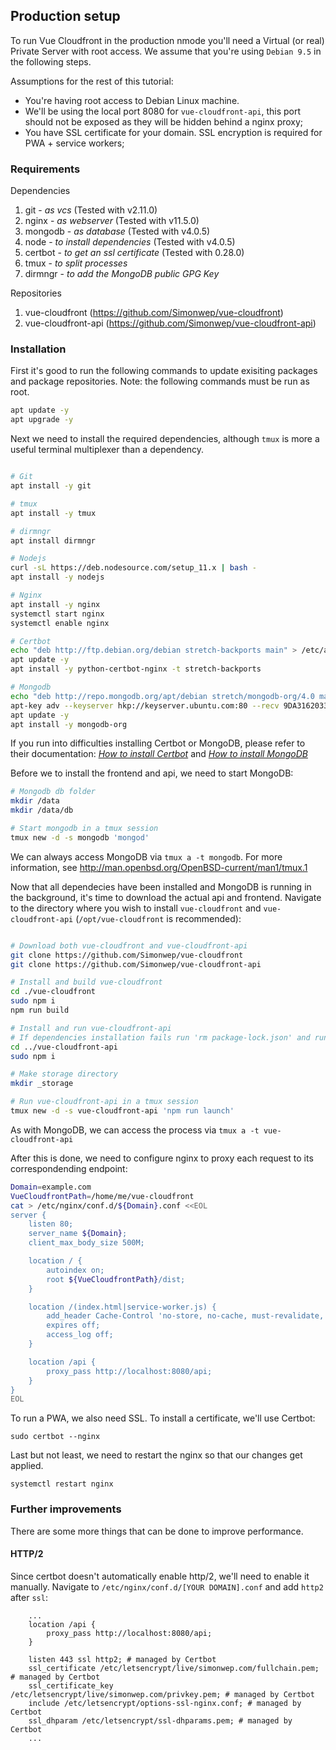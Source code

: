 ## Production setup 
To run Vue Cloudfront in the production nmode you'll need a Virtual (or real) Private Server with root access.
We assume that you're using `Debian 9.5` in the following steps.

Assumptions for the rest of this tutorial:
* You're having root access to Debian Linux machine.
* We'll be using the local port 8080 for `vue-cloudfront-api`, this port should not be exposed as they will be hidden behind a nginx proxy;
* You have SSL certificate for your domain. SSL encryption is required for PWA + service workers;

### Requirements
Dependencies
 1. git - _as vcs_ (Tested with v2.11.0)
 2. nginx - _as webserver_ (Tested with v11.5.0)
 3. mongodb - _as database_ (Tested with v4.0.5)
 4. node - _to install dependencies_ (Tested with v4.0.5)
 5. certbot - _to get an ssl certificate_ (Tested with 0.28.0)
 6. tmux - _to split processes_
 7. dirmngr - _to add the MongoDB public GPG Key_

Repositories
 1. vue-cloudfront (https://github.com/Simonwep/vue-cloudfront)
 2. vue-cloudfront-api (https://github.com/Simonwep/vue-cloudfront-api)
 
 
### Installation
First it's good to run the following commands to update exisiting packages and package repositories. Note: the following commands must be run as root.
```bash
apt update -y
apt upgrade -y
```

Next we need to install the required dependencies, although `tmux` is more a useful terminal multiplexer than a dependency.
```bash

# Git
apt install -y git

# tmux
apt install -y tmux

# dirmngr
apt install dirmngr

# Nodejs
curl -sL https://deb.nodesource.com/setup_11.x | bash -
apt install -y nodejs

# Nginx
apt install -y nginx
systemctl start nginx
systemctl enable nginx

# Certbot
echo "deb http://ftp.debian.org/debian stretch-backports main" > /etc/apt/sources.list.d/stretch-backports.list
apt update -y
apt install -y python-certbot-nginx -t stretch-backports

# Mongodb
echo "deb http://repo.mongodb.org/apt/debian stretch/mongodb-org/4.0 main" > /etc/apt/sources.list.d/mongodb-org-4.0.list
apt-key adv --keyserver hkp://keyserver.ubuntu.com:80 --recv 9DA31620334BD75D9DCB49F368818C72E52529D4
apt update -y
apt install -y mongodb-org
```

If you run into difficulties installing Certbot or MongoDB, please refer to their documentation: _[How to install Certbot](https://certbot.eff.org/lets-encrypt/debianstretch-nginx)_ and _[How to install MongoDB](https://docs.mongodb.com/manual/tutorial/install-mongodb-on-debian/)_

Before we to install the frontend and api, we need to start MongoDB:
```bash
# Mongodb db folder
mkdir /data
mkdir /data/db

# Start mongodb in a tmux session
tmux new -d -s mongodb 'mongod'
```
We can always access MongoDB via `tmux a -t mongodb`. For more information, see http://man.openbsd.org/OpenBSD-current/man1/tmux.1

Now that all dependecies have been installed and MongoDB is running in the background, it's time to download the actual api and frontend.
Navigate to the directory where you wish to install `vue-cloudfront` and `vue-cloudfront-api` (`/opt/vue-cloudfront` is recommended):
```bash

# Download both vue-cloudfront and vue-cloudfront-api
git clone https://github.com/Simonwep/vue-cloudfront
git clone https://github.com/Simonwep/vue-cloudfront-api

# Install and build vue-cloudfront
cd ./vue-cloudfront
sudo npm i
npm run build

# Install and run vue-cloudfront-api
# If dependencies installation fails run 'rm package-lock.json' and run 'npm i' again
cd ../vue-cloudfront-api
sudo npm i

# Make storage directory
mkdir _storage

# Run vue-cloudfront-api in a tmux session
tmux new -d -s vue-cloudfront-api 'npm run launch'
```
As with MongoDB, we can access the process via `tmux a -t vue-cloudfront-api`

After this is done, we need to configure nginx to proxy each request to its correspondending endpoint:
```bash
Domain=example.com
VueCloudfrontPath=/home/me/vue-cloudfront
cat > /etc/nginx/conf.d/${Domain}.conf <<EOL
server {
    listen 80;
    server_name ${Domain};
    client_max_body_size 500M;

    location / {
        autoindex on;
        root ${VueCloudfrontPath}/dist;
    }

    location /(index.html|service-worker.js) {
        add_header Cache-Control 'no-store, no-cache, must-revalidate, proxy-revalidate, max-age=0';
        expires off;
        access_log off;
    }

    location /api {
        proxy_pass http://localhost:8080/api;
    }
}
EOL
```

To run a PWA, we also need SSL. To install a certificate, we'll use Certbot:
```
sudo certbot --nginx
```

Last but not least, we need to restart the nginx so that our changes get applied.
```
systemctl restart nginx
```

### Further improvements
There are some more things that can be done to improve performance.

#### HTTP/2
Since certbot doesn't automatically enable http/2, we'll need to enable it manually.
Navigate to `/etc/nginx/conf.d/[YOUR DOMAIN].conf` and add `http2` after `ssl`:
``` 
    ...
    location /api {
        proxy_pass http://localhost:8080/api;
    }

    listen 443 ssl http2; # managed by Certbot
    ssl_certificate /etc/letsencrypt/live/simonwep.com/fullchain.pem; # managed by Certbot
    ssl_certificate_key /etc/letsencrypt/live/simonwep.com/privkey.pem; # managed by Certbot
    include /etc/letsencrypt/options-ssl-nginx.conf; # managed by Certbot
    ssl_dhparam /etc/letsencrypt/ssl-dhparams.pem; # managed by Certbot
    ...
```
